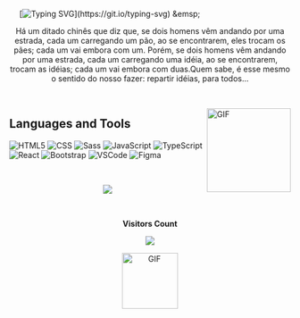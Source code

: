 &emsp; 
[![Typing SVG](https://readme-typing-svg.herokuapp.com/?font=Bungee+Shade&color=e2df17&size=50&center=true&vCenter=true&width=1000&lines=Hi,+I'm+Gleika;Fancy+seeing+you+here!)](https://git.io/typing-svg)
 &emsp; 

  
<p align='center'> 
  Há um ditado chinês que diz que, se dois homens vêm andando por uma estrada, cada um carregando um pão, ao se encontrarem, eles trocam os pães; cada um vai embora com um. Porém, se dois homens vêm andando por uma estrada, cada um carregando uma idéia, ao se encontrarem, trocam as idéias; cada um vai embora com duas.Quem sabe, é esse mesmo o sentido do nosso fazer: repartir idéias, para todos... 
</p>

&emsp; 

<img align="right" height="150" width="150" alt="GIF" src="https://user-images.githubusercontent.com/109559491/180620622-93218523-849c-4f51-984c-a2ae2f534d24.PNG"/>

## Languages and Tools
  
![HTML5](https://img.shields.io/badge/HTML5-E34F26?style=for-the-badge&logo=html5&logoColor=white)
![CSS](https://img.shields.io/badge/CSS3-1572B6?style=for-the-badge&logo=css3&logoColor=white)
![Sass](https://img.shields.io/badge/Sass-CC6699?style=for-the-badge&logo=sass&logoColor=white)
![JavaScript](https://img.shields.io/badge/JavaScript-323330?style=for-the-badge&logo=javascript&logoColor=F7DF1E)
![TypeScript](https://img.shields.io/badge/TypeScript-007ACC?style=for-the-badge&logo=typescript&logoColor=white)
![React](https://img.shields.io/badge/React-20232A?style=for-the-badge&logo=react&logoColor=61DAFB)
![Bootstrap](https://img.shields.io/badge/Bootstrap-563D7C?style=for-the-badge&logo=bootstrap&logoColor=white)
![VSCode](https://img.shields.io/badge/VSCode-0078D4?style=for-the-badge&logo=visual%20studio%20code&logoColor=white)
![Figma](https://img.shields.io/badge/Figma-82c571?style=for-the-badge&logo=figma&logoColor=white)
 
 &nbsp;
 &emsp;    
 
<div align="center"  >
<a href="https://github.com/anuraghazra/github-readme-stats">
    <img src="https://github-readme-stats.vercel.app/api?username=Gleika-Almeida&show_icons=true&theme=vision-friendly-dark&hide_border=true"/>
  </a>
</div>
 
 &emsp; 
  
<div align="center">
<p align="center"><b>Visitors Count</b></p>  
<p align="center"><img align="center" src="https://profile-counter.glitch.me/{Gleika-Almeida}/count.svg" /></p> 
</div>  

<div align="center"  >
<img align="center" height="100" width="100" alt="GIF" src="https://user-images.githubusercontent.com/109559491/180659507-0f247978-24aa-46cd-96d3-57f83fd29079.PNG"/>
</div>
